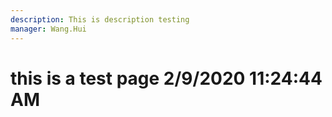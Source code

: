 ```yaml
---
description: This is description testing
manager: Wang.Hui
---
```

# this is a test page 2/9/2020 11:24:44 AM